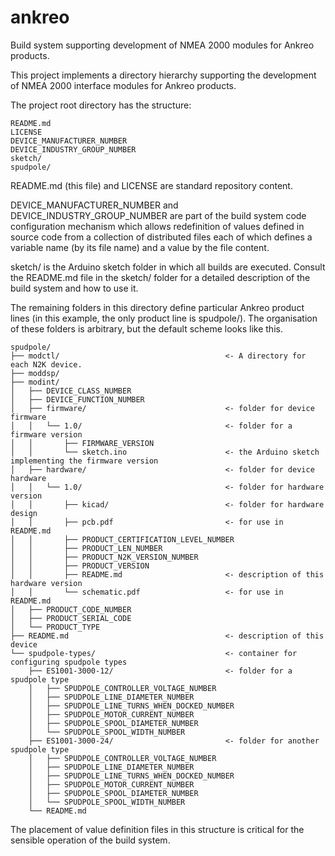 # ankreo
Build system supporting development of NMEA 2000 modules for Ankreo products.

This project implements a directory hierarchy supporting the development of
NMEA 2000 interface modules for Ankreo products.

The project root directory has the structure:
```
README.md
LICENSE
DEVICE_MANUFACTURER_NUMBER
DEVICE_INDUSTRY_GROUP_NUMBER
sketch/
spudpole/
```
README.md (this file) and LICENSE are standard repository content.

DEVICE\_MANUFACTURER\_NUMBER and DEVICE\_INDUSTRY\_GROUP\_NUMBER are part of
the build system code configuration mechanism which allows redefinition of
values defined in source code from a collection of distributed files each of
which defines a variable name (by its file name) and a value by the file
content.

sketch/ is the Arduino sketch folder in which all builds are executed. Consult
the README.md file in the sketch/ folder for a detailed description of the
build system and how to use it.

The remaining folders in this directory define particular Ankreo product lines
(in this example, the only product line is spudpole/).  The organisation of
these folders is arbitrary, but the default scheme looks like this.
```
spudpole/
├── modctl/                                     <- A directory for each N2K device.             
├── moddsp/                                 
├── modint/                                
│   ├── DEVICE_CLASS_NUMBER              
│   ├── DEVICE_FUNCTION_NUMBER
│   ├── firmware/                               <- folder for device firmware
│   │   └── 1.0/                                <- folder for a firmware version
│   │       ├── FIRMWARE_VERSION
│   │       └── sketch.ino                      <- the Arduino sketch implementing the firmware version
│   ├── hardware/                               <- folder for device hardware
│   │   └── 1.0/                                <- folder for hardware version
│   │       ├── kicad/                          <- folder for hardware design
│   │       ├── pcb.pdf                         <- for use in README.md
│   │       ├── PRODUCT_CERTIFICATION_LEVEL_NUMBER
│   │       ├── PRODUCT_LEN_NUMBER
│   │       ├── PRODUCT_N2K_VERSION_NUMBER
│   │       ├── PRODUCT_VERSION
│   │       ├── README.md                       <- description of this hardware version
│   │       └── schematic.pdf                   <- for use in README.md
│   ├── PRODUCT_CODE_NUMBER
│   ├── PRODUCT_SERIAL_CODE
│   └── PRODUCT_TYPE
├── README.md                                   <- description of this device
└── spudpole-types/                             <- container for configuring spudpole types
    ├── ES1001-3000-12/                         <- folder for a spudpole type
    │   ├── SPUDPOLE_CONTROLLER_VOLTAGE_NUMBER
    │   ├── SPUDPOLE_LINE_DIAMETER_NUMBER
    │   ├── SPUDPOLE_LINE_TURNS_WHEN_DOCKED_NUMBER
    │   ├── SPUDPOLE_MOTOR_CURRENT_NUMBER
    │   ├── SPUDPOLE_SPOOL_DIAMETER_NUMBER
    │   └── SPUDPOLE_SPOOL_WIDTH_NUMBER
    ├── ES1001-3000-24/                         <- folder for another spudpole type
    │   ├── SPUDPOLE_CONTROLLER_VOLTAGE_NUMBER
    │   ├── SPUDPOLE_LINE_DIAMETER_NUMBER
    │   ├── SPUDPOLE_LINE_TURNS_WHEN_DOCKED_NUMBER
    │   ├── SPUDPOLE_MOTOR_CURRENT_NUMBER
    │   ├── SPUDPOLE_SPOOL_DIAMETER_NUMBER
    │   └── SPUDPOLE_SPOOL_WIDTH_NUMBER
    └── README.md
```
The placement of value definition files in this structure is critical for
the sensible operation of the build system.
